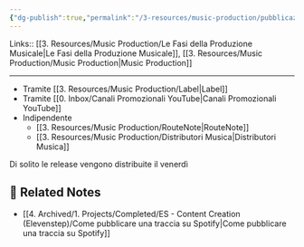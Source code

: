 ```yaml
---
{"dg-publish":true,"permalink":"/3-resources/music-production/pubblicazione-musica/","tags":["type/note"]}
---
```


Links:: [[3. Resources/Music Production/Le Fasi della Produzione Musicale\|Le Fasi della Produzione Musicale]], [[3. Resources/Music Production/Music Production\|Music Production]]

---
- Tramite [[3. Resources/Music Production/Label\|Label]]
- Tramite [[0. Inbox/Canali Promozionali YouTube\|Canali Promozionali YouTube]]
- Indipendente
	- [[3. Resources/Music Production/RouteNote\|RouteNote]]
	- [[3. Resources/Music Production/Distributori Musica\|Distributori Musica]]

Di solito le release vengono distribuite il venerdì



## 🔗 Related Notes

- [[4. Archived/1. Projects/Completed/ES - Content Creation (Elevenstep)/Come pubblicare una traccia su Spotify\|Come pubblicare una traccia su Spotify]]

